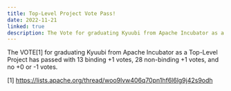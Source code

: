 ```yaml
---
title: Top-Level Project Vote Pass!
date: 2022-11-21
linked: true
description: The Vote for graduating Kyuubi from Apache Incubator as a Top-Level Project has passed
---
```

<!---
  Licensed under the Apache License, Version 2.0 (the "License");
  you may not use this file except in compliance with the License.
  You may obtain a copy of the License at

   http://www.apache.org/licenses/LICENSE-2.0

  Unless required by applicable law or agreed to in writing, software
  distributed under the License is distributed on an "AS IS" BASIS,
  WITHOUT WARRANTIES OR CONDITIONS OF ANY KIND, either express or implied.
  See the License for the specific language governing permissions and
  limitations under the License. See accompanying LICENSE file.
-->

The VOTE[1] for graduating Kyuubi from Apache Incubator as a Top-Level Project
has passed with 13 binding +1 votes, 28 non-binding +1 votes, and no +0 or -1
votes.

[1] https://lists.apache.org/thread/woo9lvw406q70pn1hf6l6lg9j42s9odh

